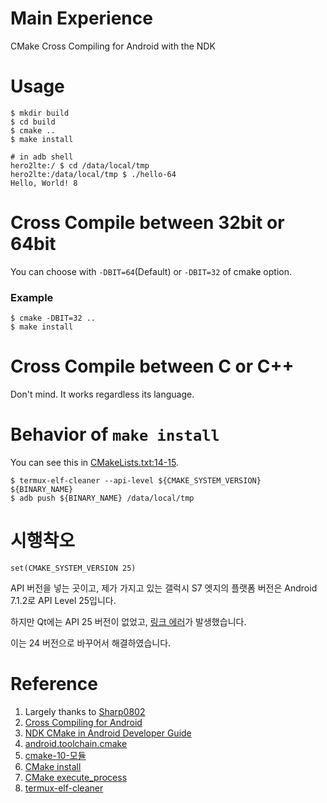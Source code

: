 # Main Experience

CMake Cross Compiling for Android with the NDK

# Usage

```shell
$ mkdir build
$ cd build
$ cmake ..
$ make install

# in adb shell
hero2lte:/ $ cd /data/local/tmp
hero2lte:/data/local/tmp $ ./hello-64
Hello, World! 8
```

# Cross Compile between 32bit or 64bit

You can choose with `-DBIT=64`(Default) or `-DBIT=32` of cmake option.

### Example
```shell
$ cmake -DBIT=32 ..
$ make install
```

# Cross Compile between C or C++

Don't mind. It works regardless its language.

# Behavior of `make install`

You can see this in [CMakeLists.txt:14-15](CMakeLists.txt#L14-L15).

``` shell
$ termux-elf-cleaner --api-level ${CMAKE_SYSTEM_VERSION} ${BINARY_NAME}
$ adb push ${BINARY_NAME} /data/local/tmp
```

# 시행착오

`set(CMAKE_SYSTEM_VERSION 25)`

API 버전을 넣는 곳이고, 제가 가지고 있는 갤럭시 S7 엣지의 플랫폼 버전은 Android 7.1.2로 API Level 25입니다.

하지만 Qt에는 API 25 버전이 없었고, [링크 에러](api-error.log#L29-L30)가 발생했습니다.

이는 24 버전으로 바꾸어서 해결하였습니다.

# Reference

1. Largely thanks to [Sharp0802](https://github.com/Sharp0802/hello-android)
1. [Cross Compiling for Android](https://cmake.org/cmake/help/latest/manual/cmake-toolchains.7.html#cross-compiling-for-android)
1. [NDK CMake in Android Developer Guide](https://developer.android.com/ndk/guides/cmake?hl=ko)
1. [android.toolchain.cmake](https://android.googlesource.com/platform/ndk/+/master/build/cmake/android.toolchain.cmake)
1. [cmake-10-모듈](https://keunjun.blog/2018/10/07/cmake-10-%EB%AA%A8%EB%93%88/)
1. [CMake install](https://cmake.org/cmake/help/latest/command/install.html#code)
1. [CMake execute_process](https://cmake.org/cmake/help/latest/command/execute_process.html)
1. [termux-elf-cleaner](https://github.com/termux/termux-elf-cleaner)
